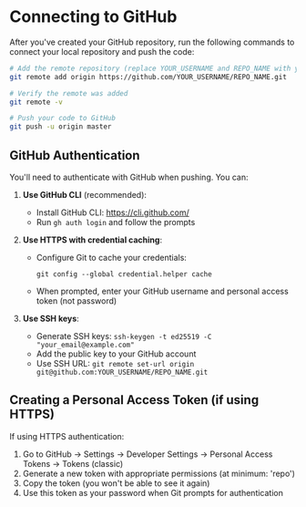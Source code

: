 # Connecting to GitHub

After you've created your GitHub repository, run the following commands to connect your local repository and push the code:

```bash
# Add the remote repository (replace YOUR_USERNAME and REPO_NAME with your GitHub username and repository name)
git remote add origin https://github.com/YOUR_USERNAME/REPO_NAME.git

# Verify the remote was added
git remote -v

# Push your code to GitHub
git push -u origin master
```

## GitHub Authentication

You'll need to authenticate with GitHub when pushing. You can:

1. **Use GitHub CLI** (recommended):
   - Install GitHub CLI: https://cli.github.com/
   - Run `gh auth login` and follow the prompts

2. **Use HTTPS with credential caching**:
   - Configure Git to cache your credentials:
     ```
     git config --global credential.helper cache
     ```
   - When prompted, enter your GitHub username and personal access token (not password)

3. **Use SSH keys**:
   - Generate SSH keys: `ssh-keygen -t ed25519 -C "your_email@example.com"`
   - Add the public key to your GitHub account
   - Use SSH URL: `git remote set-url origin git@github.com:YOUR_USERNAME/REPO_NAME.git`

## Creating a Personal Access Token (if using HTTPS)

If using HTTPS authentication:
1. Go to GitHub → Settings → Developer Settings → Personal Access Tokens → Tokens (classic)
2. Generate a new token with appropriate permissions (at minimum: 'repo')
3. Copy the token (you won't be able to see it again)
4. Use this token as your password when Git prompts for authentication 